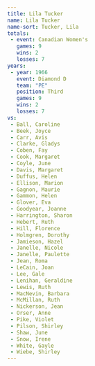 ```yaml
---
title: Lila Tucker
name: Lila Tucker
name-sort: Tucker, Lila
totals:
 - event: Canadian Women's
   games: 9
   wins: 2
   losses: 7
years:
 - year: 1966
   event: Diamond D
   team: "PE"
   position: Third
   games: 9
   wins: 2
   losses: 7
vs:
 - Ball, Caroline
 - Beek, Joyce
 - Carr, Avis
 - Clarke, Gladys
 - Coben, Fay
 - Cook, Margaret
 - Coyle, June
 - Davis, Margaret
 - Duffus, Helen
 - Ellison, Marion
 - Gagnon, Maurie
 - Gammon, Helen
 - Glover, Eva
 - Goodyear, Joanne
 - Harrington, Sharon
 - Hebert, Ruth
 - Hill, Florence
 - Holmgren, Dorothy
 - Jamieson, Hazel
 - Janelle, Nicole
 - Janelle, Paulette
 - Jean, Roma
 - LeCain, Joan
 - Lee, Gale
 - Lenihan, Geraldine
 - Lewis, Ruth
 - MacNevin, Barbara
 - McMillan, Ruth
 - Nickerson, Jean
 - Orser, Anne
 - Pike, Violet
 - Pilson, Shirley
 - Shaw, June
 - Snow, Irene
 - White, Gayle
 - Wiebe, Shirley
---
```

